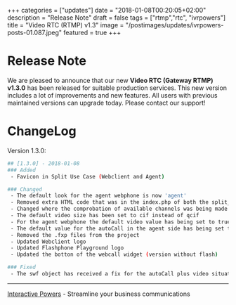 +++
categories = ["updates"]
date = "2018-01-08T00:20:05+02:00"
description = "Release Note"
draft = false
tags = ["rtmp","rtc", "ivrpowers"]
title = "Video RTC (RTMP) v1.3"
image = "/postimages/updates/ivrpowers-posts-01.087.jpeg"
featured = true
+++

# Release Note

We are pleased to announce that our new **Video RTC (Gateway RTMP) v1.3.0** has been released for suitable production services. This new version includes a lot of improvements and new features. All users with previous maintained versions can upgrade today. Please contact our support!

# ChangeLog

Version 1.3.0:

```bash
## [1.3.0] - 2018-01-08
### Added
 - Favicon in Split Use Case (Webclient and Agent)

### Changed
 - The default look for the agent webphone is now 'agent'
 - Removed extra HTML code that was in the index.php of both the split_agent and split_client
 - Changed where the comprobation of available channels was being made to a better position in the function hierarchy
 - The default video size has been set to cif instead of qcif
 - For the agent webphone the default video value has being set to true
 - The default value for the autoCall in the agent side has being set to true
 - Removed the .fxp files from the project
 - Updated Webclient logo
 - Updated Flashphone Playground logo
 - Updated the botton of the webcall widget (version without flash)

### Fixed
 - The swf object has received a fix for the autoCall plus video situation

```

---
[Interactive Powers](http://www.ivrpowers.com/) - Streamline your business communications
